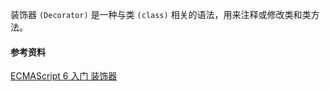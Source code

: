 装饰器 `(Decorator)` 是一种与类 `(class)` 相关的语法，用来注释或修改类和类方法。

#### 参考资料

[ECMAScript 6 入门 装饰器](https://es6.ruanyifeng.com/#docs/decorator)